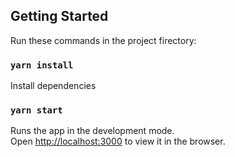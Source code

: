 
## Getting Started

Run these commands in the project firectory:

### `yarn install`

Install dependencies

### `yarn start`

Runs the app in the development mode.<br>
Open [http://localhost:3000](http://localhost:3000) to view it in the browser.

